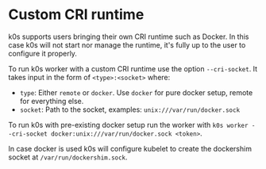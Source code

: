 # Custom CRI runtime

k0s supports users bringing their own CRI runtime such as Docker. In this case k0s will not start nor manage the runtime, it's fully up to the user to configure it properly.

To run k0s worker with a custom CRI runtime use the option `--cri-socket`. It takes input in the form of `<type>:<socket>` where:
- `type`: Either `remote` or `docker`. Use `docker` for pure docker setup, remote for everything else.
- `socket`: Path to the socket, examples: `unix:///var/run/docker.sock`

To run k0s with pre-existing docker setup run the worker with `k0s worker --cri-socket docker:unix:///var/run/docker.sock <token>`.

In case docker is used k0s will configure kubelet to create the dockershim socket at `/var/run/dockershim.sock`.